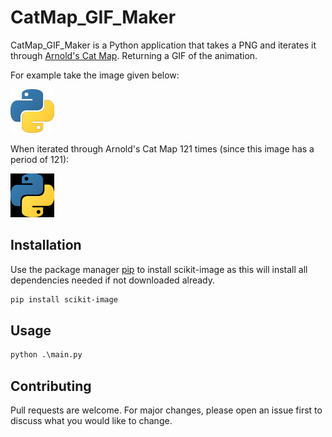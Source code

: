 # CatMap_GIF_Maker

CatMap_GIF_Maker is a Python application that takes a PNG and iterates it through [Arnold's Cat Map](https://en.wikipedia.org/wiki/Arnold%27s_cat_map). Returning a GIF of the animation.

For example take the image given below:

![pythonLogo.png](https://github.com/MatthewWhitaker1/CatMap_GIF_Maker/blob/main/Images/pythonLogo.png?raw=true)

When iterated through Arnold's Cat Map 121 times (since this image has a period of 121):

![pythonLogo.gif](https://github.com/MatthewWhitaker1/CatMap_GIF_Maker/blob/master/GIFs/pythonLogo.gif?raw=true)

## Installation

Use the package manager [pip](https://pip.pypa.io/en/stable/) to install scikit-image as this will install all dependencies needed if not downloaded already.

```bash
pip install scikit-image
```

## Usage

```python
python .\main.py
```

## Contributing

Pull requests are welcome. For major changes, please open an issue first to discuss what you would like to change.
